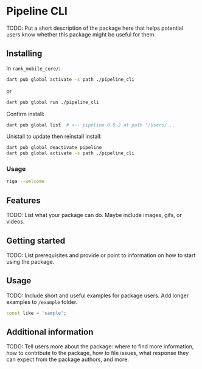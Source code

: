 <!--
This README describes the package. If you publish this package to pub.dev,
this README's contents appear on the landing page for your package.

For information about how to write a good package README, see the guide for
[writing package pages](https://dart.dev/guides/libraries/writing-package-pages).

For general information about developing packages, see the Dart guide for
[creating packages](https://dart.dev/guides/libraries/create-library-packages)
and the Flutter guide for
[developing packages and plugins](https://flutter.dev/developing-packages).
-->
# Pipeline CLI

TODO: Put a short description of the package here that helps potential users know whether this package might be useful for them.

## Installing

In ``rank_mobile_core/``:

```bash
dart pub global activate -s path ./pipeline_cli
```

or

```sh
dart pub global run ./pipeline_cli
```

Confirm install:

```bash
dart pub global list  # <-- pipeline 0.0.2 at path "/Users/...
```

Unistall to update then reinstall install:

```bash
dart pub global deactivate pipeline  
dart pub global activate -s path ./pipeline_cli
```

### Usage

```bash
riga --welcome
```

## Features

TODO: List what your package can do. Maybe include images, gifs, or videos.

## Getting started

TODO: List prerequisites and provide or point to information on how to
start using the package.

## Usage

TODO: Include short and useful examples for package users. Add longer examples
to `/example` folder.

```dart
const like = 'sample';
```

## Additional information

TODO: Tell users more about the package: where to find more information, how to
contribute to the package, how to file issues, what response they can expect
from the package authors, and more.

